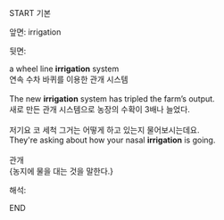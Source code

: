 START
기본

앞면:
irrigation


뒷면:
<div>a wheel line <strong>irrigation</strong> system </div><div><div>연속 수차 바퀴를 이용한 관개 시스템</div></div><div><br></div><div><div>The new <strong>irrigation</strong> system has tripled the farm’s output. </div><div><div>새로 만든 관개 시스템으로 농장의 수확이 3배나 늘었다.</div></div></div><div><br></div><div><div><div>저기요 코 세척 그거는 어떻게 하고 있는지 물어보시는데요.</div></div><div><div>They're asking about how your nasal <strong>irrigation</strong> is going.</div></div></div><div><br></div><div>관개</div><div>{농지에 물을 대는 것을 말한다.}</div>


해석:

END